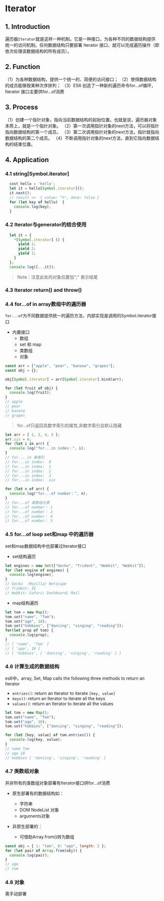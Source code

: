 # Iterator
##  1. Introduction
  遍历器`Iterator`就是这样一种机制。它是一种接口，为各种不同的数据结构提供统一的访问机制。任何数据结构只要部署 Iterator 接口，就可以完成遍历操作（即依次处理该数据结构的所有成员）。
##  2. Function
  （1）为各种数据结构，提供一个统一的、简便的访问接口；
  （2）使得数据结构的成员能够按某种次序排列；
  （3）ES6 创造了一种新的遍历命令for...of循环，Iterator 接口主要供for...of消费
## 3. Process
  （1）创建一个指针对象，指向当前数据结构的起始位置。也就是说，遍历器对象本质上，就是一个指针对象。
  （2）第一次调用指针对象的next方法，可以将指针指向数据结构的第一个成员。
  （3）第二次调用指针对象的next方法，指针就指向数据结构的第二个成员。
  （4）不断调用指针对象的next方法，直到它指向数据结构的结束位置。

## 4. Application
### 4.1 string[Symbol.iterator]
```js
  cost hello = 'hello';
  let it = hello[Symbol.iterator]();
  it.next();
  // result =>  { value: "h", done: false }
  for (let key of hello)  {
    console.log(key);
  }
```

### 4.2 Iterator与generator的结合使用
```js
  let it = {
    *[Symbol.iterator] () {
      yield 1;
      yield 2;
      yield 3;
    }
  };
  console.log([...it]);
```
> Note：注意此处的对象后要加";" 表示结尾

### 4.3 Iterator return() and throw()

### 4.4 for...of in array数组中的遍历器
`for...of`为不同数据提供统一的遍历方法，内部实现是调用的Symbol.iterator接口
- 内置接口
  - 数组
  - set 和 map
  - 类数组
  - 对象
  
```js
const arr = ["apple", "pear", "banana", "grapes"];
const obj = {};

obj[Symbol.iterator] = arr[Symbol.iterator].bind(arr);

for (let fruit of obj) {
  console.log(fruit);
}
// apple
// pear
// banana
// grapes
```

> for...of只返回具数字索引的属性,非数字索引会默认隐藏
```js
let arr = [ 1, 2, 4, 5 ];
arr.six = 6;
for (let i in arr) {
  console.log("for...in index：", i);
}
// for... in 拿索引
// for...in index:  0
// for...in index:  1
// for...in index:  2
// for...in index:  3
// for...in index:  six 

for (let n of arr) {
  console.log("for...of number：", n);
}
// for...of 拿数组元素
// for...of number： 1
// for...of number： 2
// for...of number： 4
// for...of number： 5
```

### 4.5 for...of loop set和map 中的遍历器
set和map数据结构中也部署过Iterator接口
- set结构遍历
```js
let engines = new Set(["Gecko", "Trident", "Webkit", "Webkit"]);
for (let engine of engines) {
  console.log(engine);
}
// Gecko  :Mozilla/ Netscape 
// Trident: IE
// Webkit: Safari/ Dashboard/ Mail 
```

- map结构遍历
```js
let tom = new Map();
tom.set("name", "Tom");
tom.set("age", 18);
tom.set("hobbies", ["dancing", "singing", "reading"]);
for(let prop of tom) {
  console.log(prop);
}
// [ 'name', 'Tom' ]
// [ 'age', 18 ]
// [ 'hobbies', [ 'dancing', 'singing', 'reading' ] ]
```

### 4.6 计算生成的数据结构
es6中，array, Set, Map calls the following three methods to return an Iterator
- `entries()`: return an Iterator to iterate `[key, value]`
- `keys()`: return an Iterator to iterate all the keys
- `values()`: return an Iterator to iterate all the values
```js
let tom = new Map();
tom.set("name", "Tom");
tom.set("age", 18);
tom.set("hobbies", ["dancing", "singing", "reading"]);

for (let [key, value] of tom.entries()) {
  console.log(key, value);
}
// name Tom
// age 18
// hobbies [ 'dancing', 'singing', 'reading' ]
```

### 4.7 类数组对象
并非所有的类数组对象部署有Iterator接口供for...of消费
- 原生部署有的数据结构如：
  - 字符串
  - DOM NodeList 对象
  - arguments对象

- 非原生部署的：
  - 可借助Array.from()转为数组
```js
const obj = { 1: "tom", 0: "age", length: 2 };
for (let pair of Array.from(obj)) {
  console.log(pair);
}
// age
// tom
```

### 4.8 对象
需手动部署
